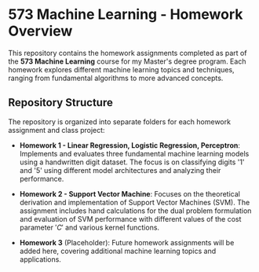 # 573 Machine Learning - Homework Overview

This repository contains the homework assignments completed as part of the **573 Machine Learning** course for my Master's degree program. Each homework explores different machine learning topics and techniques, ranging from fundamental algorithms to more advanced concepts.

## Repository Structure

The repository is organized into separate folders for each homework assignment and class project:

- **Homework 1 - Linear Regression, Logistic Regression, Perceptron**: 
  Implements and evaluates three fundamental machine learning models using a handwritten digit dataset. The focus is on classifying digits '1' and '5' using different model architectures and analyzing their performance.

- **Homework 2 - Support Vector Machine**:
  Focuses on the theoretical derivation and implementation of Support Vector Machines (SVM). The assignment includes hand calculations for the dual problem formulation and evaluation of SVM performance with different values of the cost parameter $' C '$ and various kernel functions.

- **Homework 3** (Placeholder):
  Future homework assignments will be added here, covering additional machine learning topics and applications.